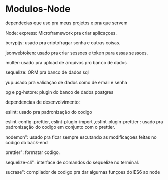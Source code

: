 # Modulos-Node
dependecias que uso pra meus projetos e pra que servem

Node:
express: Microframework pra criar aplicaçoes.

bcryptjs: usado pra criptofragar senha e outras coisas.

jsonwebtoken: usado pra criar sessoes e token para essas sessoes.

multer: usado pra upload de arquivos pro banco de dados

sequelize: ORM pra banco de dados sql

yup:usado pra validaçao de dados como de email e senha 

pg e pg-hstore: plugin do banco de dados postgres

dependencias de desenvolvimento:

eslint: usado pra padronização do codigo

eslint-config-prettier, eslint-plugin-import ,eslint-plugin-prettier : usado pra padronização do codigo em conjunto com o prettier.

nodemon": usado pra ficar sempre escutando as modificaçoes feitas no codigo do back-end

prettier": formatar codigo.

sequelize-cli": interface de comandos do sequelize no terminal.

sucrase": compilador de codigo pra dar algumas funçoes do ES6 ao node


